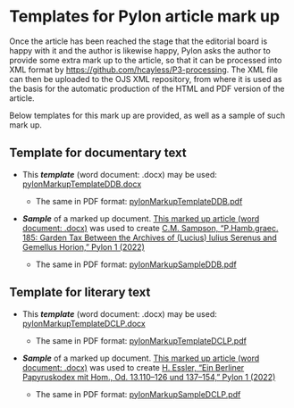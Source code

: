 # Templates for Pylon article mark up

Once the article has been reached the stage that the editorial board is happy with it and the author is likewise happy, Pylon asks the author to provide some extra mark up to the article, so that it can be processed into XML format by https://github.com/hcayless/P3-processing. The XML file can then be uploaded to the OJS XML repository, from where it is used as the basis for the automatic production of the HTML and PDF version of the article. 

Below templates for this mark up are provided, as well as a sample of such mark up.

## Template for documentary text
- This ***template*** (word document: .docx) may be used: [pylonMarkupTemplateDDB.docx](https://github.com/jcowey/P3/files/9431418/pylonMarkupTemplateDDB.docx)
  - The same in PDF format: [pylonMarkupTemplateDDB.pdf](https://github.com/jcowey/P3/files/9431444/pylonMarkupTemplateDDB.pdf)


- ***Sample*** of a marked up document. [This marked up article (word document: .docx)](https://github.com/jcowey/P3/files/9425128/pylonMarkupSample.docx)
 was used to create [C.M. Sampson, “P.Hamb.graec. 185: Garden Tax Between the Archives of (Lucius) Iulius Serenus and Gemellus Horion,” Pylon 1 (2022)](https://journals.ub.uni-heidelberg.de/index.php/pylon/article/view/89345/84255) 
  - The same in PDF format: [pylonMarkupSampleDDB.pdf](https://github.com/jcowey/P3/files/9431821/pylonMarkupSampleDDB.pdf)



## Template for literary text
- This ***template*** (word document: .docx) may be used: [pylonMarkupTemplateDCLP.docx](https://github.com/jcowey/P3/files/9425207/pylonMarkupTemplateDCLP.docx)
  - The same in PDF format: [pylonMarkupTemplateDCLP.pdf](https://github.com/jcowey/P3/files/9425220/pylonMarkupTemplateDCLP.pdf)

- ***Sample*** of a marked up document. [This marked up article (word document: .docx)](https://github.com/jcowey/P3/files/9431778/pylonMarkupSampleDCLP.docx) was used to create [H. Essler, “Ein Berliner Papyruskodex mit Hom., Od. 13.110–126 und 137–154,” Pylon 1 (2022)](https://journals.ub.uni-heidelberg.de/index.php/pylon/article/view/89343/84260) 
  - The same in PDF format: [pylonMarkupSampleDCLP.pdf](https://github.com/jcowey/P3/files/9431813/pylonMarkupSampleDCLP.pdf)

